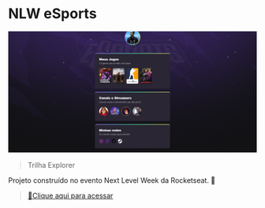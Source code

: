 # NLW eSports

![preview](./.github/preview.png)

> Trilha Explorer

Projeto construído no evento Next Level Week da Rocketseat. 🚀

> [🔗Clique aqui para acessar](https://yurigbr.github.io/NLW-eSports-Rocketseat/)